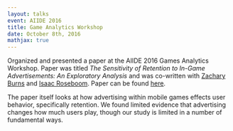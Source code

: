 ```yaml
---
layout: talks
event: AIIDE 2016 
title: Game Analytics Workshop 
date: October 8th, 2016 
mathjax: true
---
```


Organized and presented a paper at the AIIDE 2016 Games Analytics Workshop. Paper was titled _The Sensitivity of Retention to In-Game Advertisements: An Exploratory Analysis_ and was co-written with [Zachary Burns](https://www.usfca.edu/management/faculty/zachary-burns) and [Isaac Roseboom](https://www.linkedin.com/in/isaac-roseboom/?originalSubdomain=uk). Paper can be found [here](https://www.aaai.org/ocs/index.php/AIIDE/AIIDE16/paper/view/14064/13623).

The paper itself looks at how advertising within mobile games effects user behavior, specifically retention. We found limited evidence that advertising changes how much users play, though our study is limited in a number of fundamental ways.  
